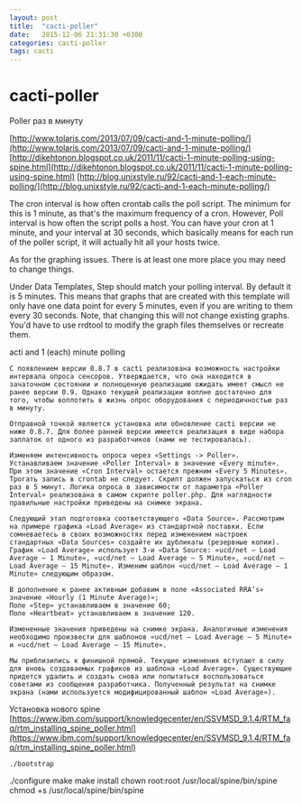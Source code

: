 ```yaml
---
layout: post
title:  "cacti-poller"
date:   2015-12-06 21:31:30 +0300
categories: cacti-poller
tags: cacti
---
```


# cacti-poller
Poller раз в минуту

[http://www.tolaris.com/2013/07/09/cacti-and-1-minute-polling/](http://www.tolaris.com/2013/07/09/cacti-and-1-minute-polling/)
[http://dikehtonon.blogspot.co.uk/2011/11/cacti-1-minute-polling-using-spine.html](http://dikehtonon.blogspot.co.uk/2011/11/cacti-1-minute-polling-using-spine.html)
[http://blog.unixstyle.ru/92/cacti-and-1-each-minute-polling/](http://blog.unixstyle.ru/92/cacti-and-1-each-minute-polling/)

The cron interval is how often crontab calls the poll script.  The minimum for this is 1 minute, as that's the
maximum frequency of a cron.  However, Poll interval is how often the script polls a host.  You can have your
cron at 1 minute, and your interval at 30 seconds, which basically means for each run of the poller script,
it will actually hit all your hosts twice.

As for the graphing issues.  There is at least one more place you may need to change things.

Under Data Templates, Step should match your polling interval.  By default it is 5 minutes.  This means that
graphs that are created with this template will only have one data point for every 5 minutes, even if you are
writing to them every 30 seconds.  Note, that changing this will not change existing graphs.  You'd have to
use rrdtool to modify the graph files themselves or recreate them.



acti and 1 (each) minute polling

    С появлением версии 0.8.7 в cacti реализована возможность настройки интервала опроса сенсоров. Утверждается, что она находится в зачаточном состоянии и полноценную реализацию ожидать имеет смысл не ранее версии 0.9. Однако текущей реализации воплне достаточно для того, чтобы воплотить в жизнь опрос оборудования с периодичностью раз в минуту.

    Отправной точкой является установка или обновление cacti версии не ниже 0.8.7. Для более ранней версии имеется реализация в виде набора заплаток от одного из разработчиков (нами не тестировалась).

    Изменяем интенсивность опроса через «Settings -> Poller». Устанавливаем значение «Poller Interval» в значение «Every minute». При этом значение «Cron Interval» остается прежним «Every 5 Minutes». Трогать запись в crontab не следует. Скрипт должен запускаться из cron раз в 5 минут. Логика опроса в зависимости от параметра «Poller Interval» реализована в самом скрипте poller.php. Для наглядности правильные настройки приведены на снимке экрана.

    Следующий этап подготовка соответствующего «Data Source». Рассмотрим на примере графика «Load Average» из стандартной поставки. Если сомневаетесь в своих возможностях перед изменением настроек стандартных «Data Sources» создайте их дубликаты (резервные копии). График «Load Average» использует 3-и «Data Source: «ucd/net — Load Average — 1 Minute», «ucd/net — Load Average — 5 Minute», «ucd/net — Load Average — 15 Minute». Изменим шаблон «ucd/net — Load Average — 1 Minute» следующим образом.

    В дополнение к ранее активным добавим в поле «Associated RRA’s» значение «Hourly (1 Minute Average)»;
    Поле «Step» устанавливаем в значение 60;
    Поле «Heartbeat» устанавливаем в значение 120.

    Измененные значения приведены на снимке экрана. Аналогичные изменения необходимо произвести для шаблонов «ucd/net — Load Average — 5 Minute» и «ucd/net — Load Average — 15 Minute».

    Мы приблизились к финишной прямой. Текущие изменения вступают в силу для вновь создаваемых графиков из шаблона «Load Average». Существующие придется удалить и создать снова или попытаться воспользоваться советами из сообщения разработчика. Полученный результат на снимке экрана (нами используется модифицированный шаблон «Load Average»).
    
    
    
Установка нового spine    
    [https://www.ibm.com/support/knowledgecenter/en/SSVMSD_9.1.4/RTM_faq/rtm_installing_spine_poller.html](https://www.ibm.com/support/knowledgecenter/en/SSVMSD_9.1.4/RTM_faq/rtm_installing_spine_poller.html)
    
    ./bootstrap
  ./configure
  make
  make install
  chown root:root /usr/local/spine/bin/spine
  chmod +s /usr/local/spine/bin/spine

